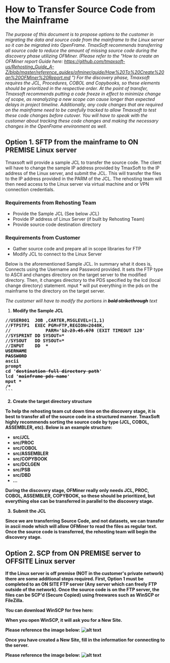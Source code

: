 # How to Transfer Source Code from the Mainframe

_The purpose of this document is to propose options to the customer in migrating the data and source code from the mainframe to the Linux server so it can be migrated into OpenFrame. TmaxSoft recommends transferring all source code to reduce the amount of missing source code during the discovery phase utilizing OFMiner. (Please refer to the "How to create an OFMiner report Guide here: https://github.com/tmaxsoft-us/Rehosting_Guide_A-Z/blob/master/reference_guides/ofminer/guide/How%20To%20Create%20an%20OFMiner%20Report.md ") For the discovery phase, Tmaxsoft requires the JCL, Procedures, COBOL and Copybooks, so these elements should be prioritized in the respective order._
_At the point of transfer, Tmaxsoft recommends putting a code freeze in effect to minimize change of scope, as reanalyzing a new scope can cause longer than expected delays in project timeline. Additionally, any code changes that are required on the mainframe need to be carefully tracked to allow Tmaxsoft to test these code changes before cutover. You will have to speak with the customer about tracking these code changes and making the necessary changes in the OpenFrame environment as well._

## Option 1. SFTP from the mainframe to ON PREMISE Linux server

Tmaxsoft will provide a sample JCL to transfer the source code. The client will have to change the sample IP address provided by TmaxSoft to the IP address of the Linux server, and submit the JCL. This will transfer the files to the IP address provided in the PARM of the JCL. The rehosting team will then need access to the Linux server via virtual machine and or VPN connection credentials. 

<h3>Requirements from Rehosting Team</h3>

- Provide the Sample JCL (See below JCL)
- Provide IP address of Linux Server (if built by Rehosting Team)
- Provide source code destination directory

<h3>Requirements from Customer</h3>

- Gather source code and prepare all in scope libraries for FTP
- Modify JCL to connect to the Linux Server

Below is the aforementioned Sample JCL. In summary what it does is, Connects using the Username and Password provided. It sets the FTP type to ASCII and changes directory on the target server to the modified directory. Then, it changes directory to the PDS specified by the lcd (local change directory) statement. mput * will put everything in the pds on the mainframe to the directory on the target server. 

<i>The customer will have to modify the portions in <b><del>bold strikethrough</del></b> text</i>

1. <b>Modify the Sample JCL

<pre>//USER001  JOB ,CARTER,MSGLEVEL=(1,1)
//FTPSTP1  EXEC PGM=FTP,REGION=2048K,
//             PARM='<b><del>12.23.45.678</del></b> (EXIT TIMEOUT 120'
//SYSPRINT DD SYSOUT=*
//SYSOUT   DD SYSOUT=*
//INPUT    DD  *
<b><del>USERNAME</del></b>
<b><del>PASSWORD</del></b>
ascii
prompt
cd '<b><del>destination full directory path</del></b>'
lcd '<b><del>mainframe pds name</del></b>'
mput *
/*
```</pre>

2. Create the target directory structure

To help the rehosting team cut down time on the discovery stage, it is best to transfer all of the source code in a structured manner. TmaxSoft highly recommends sorting the source code by type (JCL, COBOL, ASSEMBLER, etc). Below is an example structure:

- src/JCL
- src/PROC
- src/COBOL
- src/ASSEMBLER
- src/COPYBOOK
- src/DCLGEN
- src/PSB
- src/DBD
- ...

During the discovery stage, OFMiner really only needs JCL, PROC, COBOL, ASSEMBLER, COPYBOOK, so these should be prioritized, but everything else can be transferred in parallel to the discovery stage.

3. Submit the JCL

Since we are transferring Source Code, and not datasets, we can transfer in ascii mode which will allow OFMiner to read the files as regular text. Once the source code is transferred, the rehosting team will begin the discovery stage. 

## Option 2. SCP from ON PREMISE server to OFFSITE Linux server

If the Linux server is off premise (NOT in the customer's private network) there are some additional steps required. <b>First, Option 1 must be completed to an ON SITE FTP server (Any server which can freely FTP outside of the network)</b>. Once the source code is on the FTP server, the files can be SCP'd (Secure Copied) using freewares such as WinSCP or FileZilla.

You can download WinSCP for free here: 

When you open WinSCP, it will ask you for a New Site. 

Please reference the image below:
![alt text](https://github.com/tmaxsoft-us/Rehosting_Guide_A-Z/blob/master/reference_guides/source_transfer/reference_pictures/new_site.png "New Site")

Once you have created a New Site, fill in the information for connecting to the server. 

Please reference the image below:
![alt text](https://github.com/tmaxsoft-us/Rehosting_Guide_A-Z/blob/master/reference_guides/source_transfer/reference_pictures/new_session.png "New Session")


